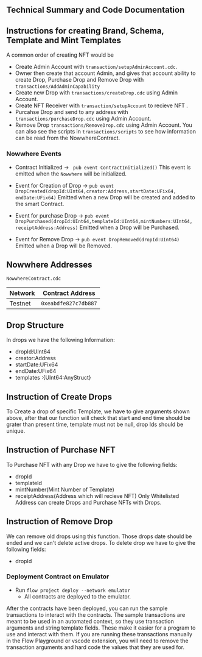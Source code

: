 
## Technical Summary and Code Documentation
## Instructions for creating Brand, Schema, Template and Mint Templates

A common order of creating NFT would be
 - Create Admin Account with `transaction/setupAdminAccount.cdc`.
 - Owner then create that account Admin, and gives that account ability to create Drop, Purchase Drop and Remove Drop with `transactions/AddAdminCapability` 
 - Create new Drop with `transactions/createDrop.cdc` using Admin Account.
 - Create NFT Receiver with `transaction/setupAccount` to recieve NFT .
 - Purcahse Drop and send to any address with `transactions/purchaseDrop.cdc` using Admin Account.
 - Remove Drop `transactions/RemoveDrop.cdc` using Admin Account.
You can also see the scripts in `transactions/scripts` to see how information
can be read from the NowwhereContract. 

### Nowwhere Events
 - Contract Initialized ->
` pub event ContractInitialized()` 
This event is emitted when the `Nowwhere` will be initialized.

- Event for Creation of Drop ->
`pub event DropCreated(dropId:UInt64,creator:Address,startDate:UFix64, endDate:UFix64)`
Emitted when a new Drop will be created and added to the smart Contract.

- Event for purchase Drop ->
`pub event DropPurchased(dropId:UInt64,templateId:UInt64,mintNumbers:UInt64, receiptAddress:Address)`
Emitted when a Drop will be Purchased.

- Event for Remove Drop ->
`pub event DropRemoved(dropId:UInt64)`
Emitted when a Drop will be Removed.


## Nowwhere Addresses

`NowwhereContract.cdc`

| Network | Contract Address     |
|---------|----------------------|
| Testnet | `0xeabdfe827c7db887` |


## Drop Structure
In drops we have the following Information:
- dropId:UInt64
- creator:Address
- startDate:UFix64
- endDate:UFix64
- templates :{UInt64:AnyStruct}


## Instruction of Create Drops 
To Create a drop of specific Template, we have to give arguments shown above, after that our function will check that start and end time should be grater than present time, template must not be null, drop Ids should be unique.

## Instruction of Purchase NFT
To Purchase NFT with any Drop we have to give the following fields:
- dropId
- templateId
- mintNumber(Mint Number of Template)
- receiptAddress(Address which will recieve NFT)
Only Whitelisted Address can create Drops and Purchase NFTs with Drops. 

## Instruction of Remove Drop
We can remove old drops using this function. Those drops date should be ended and we can't delete active drops. To delete drop we have to give the following fields:
- dropId

### Deployment Contract on Emulator

-  Run `flow project deploy --network emulator`
    - All contracts are deployed to the emulator.

After the contracts have been deployed, you can run the sample transactions
to interact with the contracts. The sample transactions are meant to be used
in an automated context, so they use transaction arguments and string template
fields. These make it easier for a program to use and interact with them.
If you are running these transactions manually in the Flow Playground or
vscode extension, you will need to remove the transaction arguments and
hard code the values that they are used for. 
